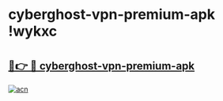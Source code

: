 # cyberghost-vpn-premium-apk !wykxc

# <h2><a href="https://03f8ek.esa.edu.pl?title=cyberghost-vpn-premium-apk&ref=wykxc">🔗👉 🔴 cyberghost-vpn-premium-apk</a></h2>

[![acn](https://github.com/user-attachments/assets/0f9c940e-d8b0-45ae-aac7-cd30a18b3e1c)](https://03f8ek.esa.edu.pl?title=cyberghost-vpn-premium-apk&ref=wykxc)

